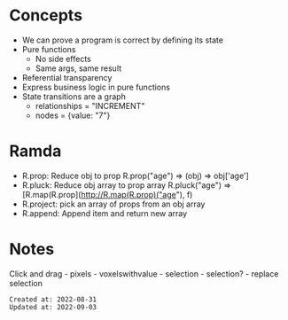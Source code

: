 # Concepts

* We can prove a program is correct by defining its state
* Pure functions
  * No side effects
  * Same args, same result
* Referential transparency
* Express business logic in pure functions
* State transitions are a graph
  * relationships = "INCREMENT"
  * nodes = {value: "7"}

# Ramda

* R.prop: Reduce obj to prop R.prop("age") => (obj) => obj\['age'\]
* R.pluck: Reduce obj array to prop array R.pluck("age") => [R.map(R.prop](http://R.map(R.prop)("age"), f)
* R.project: pick an array of props from an obj array
* R.append: Append item and return new array

# Notes

Click and drag - pixels - voxelswithvalue - selection - selection? - replace selection

    Created at: 2022-08-31
    Updated at: 2022-09-03

